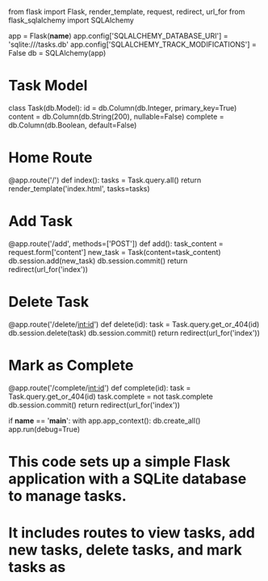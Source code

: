 
from flask import Flask, render_template, request, redirect, url_for
from flask_sqlalchemy import SQLAlchemy

app = Flask(__name__)
app.config['SQLALCHEMY_DATABASE_URI'] = 'sqlite:///tasks.db'
app.config['SQLALCHEMY_TRACK_MODIFICATIONS'] = False
db = SQLAlchemy(app)

# Task Model
class Task(db.Model):
    id = db.Column(db.Integer, primary_key=True)
    content = db.Column(db.String(200), nullable=False)
    complete = db.Column(db.Boolean, default=False)

# Home Route
@app.route('/')
def index():
    tasks = Task.query.all()
    return render_template('index.html', tasks=tasks)

# Add Task
@app.route('/add', methods=['POST'])
def add():
    task_content = request.form['content']
    new_task = Task(content=task_content)
    db.session.add(new_task)
    db.session.commit()
    return redirect(url_for('index'))

# Delete Task
@app.route('/delete/<int:id>')
def delete(id):
    task = Task.query.get_or_404(id)
    db.session.delete(task)
    db.session.commit()
    return redirect(url_for('index'))

# Mark as Complete
@app.route('/complete/<int:id>')
def complete(id):
    task = Task.query.get_or_404(id)
    task.complete = not task.complete
    db.session.commit()
    return redirect(url_for('index'))

if __name__ == '__main__':
    with app.app_context():
        db.create_all()
    app.run(debug=True)
# This code sets up a simple Flask application with a SQLite database to manage tasks.
# It includes routes to view tasks, add new tasks, delete tasks, and mark tasks as
